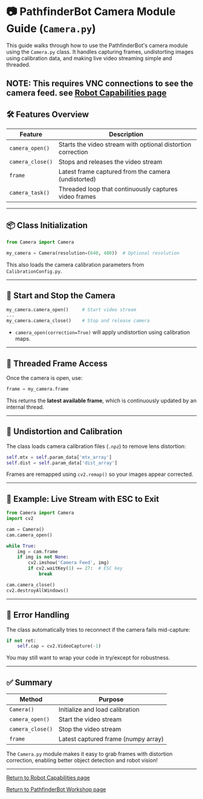 
# 📷 PathfinderBot Camera Module Guide (`Camera.py`)

This guide walks through how to use the PathfinderBot's camera module using the `Camera.py` class. It handles capturing frames, undistorting images using calibration data, and making live video streaming simple and threaded.

NOTE: This requires VNC connections to see the camera feed. see [Robot Capabilities page](README.md)
---

## 🛠️ Features Overview

| Feature | Description |
|--------|-------------|
| `camera_open()` | Starts the video stream with optional distortion correction |
| `camera_close()` | Stops and releases the video stream |
| `frame` | Latest frame captured from the camera (undistorted) |
| `camera_task()` | Threaded loop that continuously captures video frames |

---

## 📦 Class Initialization

```python
from Camera import Camera

my_camera = Camera(resolution=(640, 480))  # Optional resolution
```

This also loads the camera calibration parameters from `CalibrationConfig.py`.

---

## 🎥 Start and Stop the Camera

```python
my_camera.camera_open()     # Start video stream
...
my_camera.camera_close()    # Stop and release camera
```

- `camera_open(correction=True)` will apply undistortion using calibration maps.

---

## 🧵 Threaded Frame Access

Once the camera is open, use:

```python
frame = my_camera.frame
```

This returns the **latest available frame**, which is continuously updated by an internal thread.

---

## 🔄 Undistortion and Calibration

The class loads camera calibration files (`.npz`) to remove lens distortion:

```python
self.mtx = self.param_data['mtx_array']
self.dist = self.param_data['dist_array']
```

Frames are remapped using `cv2.remap()` so your images appear corrected.

---

## 🧪 Example: Live Stream with ESC to Exit

```python
from Camera import Camera
import cv2

cam = Camera()
cam.camera_open()

while True:
    img = cam.frame
    if img is not None:
        cv2.imshow('Camera Feed', img)
        if cv2.waitKey(1) == 27:  # ESC key
            break

cam.camera_close()
cv2.destroyAllWindows()
```

---

## 🚫 Error Handling

The class automatically tries to reconnect if the camera fails mid-capture:

```python
if not ret:
    self.cap = cv2.VideoCapture(-1)
```

You may still want to wrap your code in try/except for robustness.

---

## ✅ Summary

| Method | Purpose |
|--------|---------|
| `Camera()` | Initialize and load calibration |
| `camera_open()` | Start the video stream |
| `camera_close()` | Stop the video stream |
| `frame` | Latest captured frame (numpy array) |

The `Camera.py` module makes it easy to grab frames with distortion correction, enabling better object detection and robot vision!

---
[Return to Robot Capabilities page](README.md)

[Return to PathfinderBot Workshop page](/README.md)


